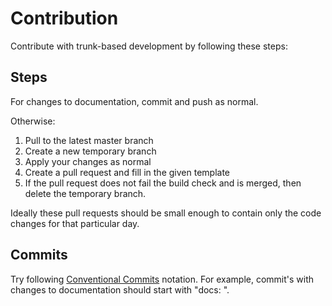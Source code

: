 # Contribution

Contribute with trunk-based development by following these steps:

## Steps

For changes to documentation, commit and push as normal.

Otherwise:

1) Pull to the latest master branch
2) Create a new temporary branch 
3) Apply your changes as normal
4) Create a pull request and fill in the given template
5) If the pull request does not fail the build check and is merged, then delete the temporary branch.

Ideally these pull requests should be small enough to contain only the code changes for that particular day. 

## Commits

Try following [Conventional Commits](https://www.conventionalcommits.org/) notation. For example, commit's with changes to documentation should start with "docs: ". 